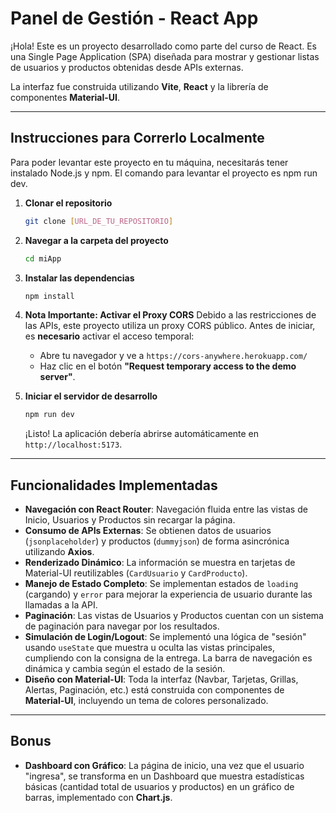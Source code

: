 # Panel de Gestión - React App

¡Hola! Este es un proyecto desarrollado como parte del curso de React. Es una Single Page Application (SPA) diseñada para mostrar y gestionar listas de usuarios y productos obtenidas desde APIs externas.

La interfaz fue construida utilizando **Vite**, **React** y la librería de componentes **Material-UI**.

---

## Instrucciones para Correrlo Localmente

Para poder levantar este proyecto en tu máquina, necesitarás tener instalado Node.js y npm.
El comando para levantar el proyecto es npm run dev.

1.  **Clonar el repositorio**
    ```bash
    git clone [URL_DE_TU_REPOSITORIO]
    ```

2.  **Navegar a la carpeta del proyecto**
    ```bash
    cd miApp
    ```

3.  **Instalar las dependencias**
    ```bash
    npm install
    ```

4.  **Nota Importante: Activar el Proxy CORS**
    Debido a las restricciones de las APIs, este proyecto utiliza un proxy CORS público. Antes de iniciar, es **necesario** activar el acceso temporal:
    * Abre tu navegador y ve a `https://cors-anywhere.herokuapp.com/`
    * Haz clic en el botón **"Request temporary access to the demo server"**.

5.  **Iniciar el servidor de desarrollo**
    ```bash
    npm run dev
    ```
    ¡Listo! La aplicación debería abrirse automáticamente en `http://localhost:5173`.

---

## Funcionalidades Implementadas

* **Navegación con React Router**: Navegación fluida entre las vistas de Inicio, Usuarios y Productos sin recargar la página.
* **Consumo de APIs Externas**: Se obtienen datos de usuarios (`jsonplaceholder`) y productos (`dummyjson`) de forma asincrónica utilizando **Axios**.
* **Renderizado Dinámico**: La información se muestra en tarjetas de Material-UI reutilizables (`CardUsuario` y `CardProducto`).
* **Manejo de Estado Completo**: Se implementan estados de `loading` (cargando) y `error` para mejorar la experiencia de usuario durante las llamadas a la API.
* **Paginación**: Las vistas de Usuarios y Productos cuentan con un sistema de paginación para navegar por los resultados.
* **Simulación de Login/Logout**: Se implementó una lógica de "sesión" usando `useState` que muestra u oculta las vistas principales, cumpliendo con la consigna de la entrega. La barra de navegación es dinámica y cambia según el estado de la sesión.
* **Diseño con Material-UI**: Toda la interfaz (Navbar, Tarjetas, Grillas, Alertas, Paginación, etc.) está construida con componentes de **Material-UI**, incluyendo un tema de colores personalizado.

---

## Bonus

* **Dashboard con Gráfico**: La página de inicio, una vez que el usuario "ingresa", se transforma en un Dashboard que muestra estadísticas básicas (cantidad total de usuarios y productos) en un gráfico de barras, implementado con **Chart.js**.